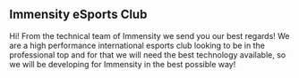 ## Immensity eSports Club
Hi! From the technical team of Immensity we send you our best regards! We are a high performance international esports club looking to be in the professional top
and for that we will need the best technology available, so we will be developing for Immensity in the best possible way!

<!--

**Here are some ideas to get you started:**

🙋‍♀️ A short introduction - what is your organization all about?
🌈 Contribution guidelines - how can the community get involved?
👩‍💻 Useful resources - where can the community find your docs? Is there anything else the community should know?
🍿 Fun facts - what does your team eat for breakfast?
🧙 Remember, you can do mighty things with the power of [Markdown](https://docs.github.com/github/writing-on-github/getting-started-with-writing-and-formatting-on-github/basic-writing-and-formatting-syntax)
-->
